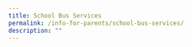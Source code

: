 ```yaml
---
title: School Bus Services
permalink: /info-for-parents/school-bus-services/
description: ""
---
```

